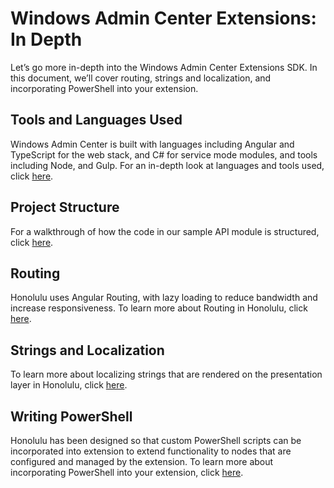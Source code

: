 # Windows Admin Center Extensions: In Depth

Let’s go more in-depth into the Windows Admin Center Extensions SDK.  In this document, we’ll cover routing, strings and localization, and incorporating PowerShell into your extension.

## Tools and Languages Used

Windows Admin Center is built with languages including Angular and TypeScript for the web stack, and C# for service mode modules, and tools including Node, and Gulp.  For an in-depth look at languages and tools used, click [here](tools-and-languages.md).

## Project Structure

For a walkthrough of how the code in our sample API module is structured, click [here](project-structure.md).

## Routing

Honolulu uses Angular Routing, with lazy loading to reduce bandwidth and increase responsiveness.  To learn more about Routing in Honolulu, click [here](learning/routing.md).

## Strings and Localization

To learn more about localizing strings that are rendered on the presentation layer in Honolulu, click [here](learning/strings-and-localization.md).

## Writing PowerShell

Honolulu has been designed so that custom PowerShell scripts can be incorporated into extension to extend functionality to nodes that are configured and managed by the extension.  To learn more about incorporating PowerShell into your extension, click [here](learning/powershell.md).
